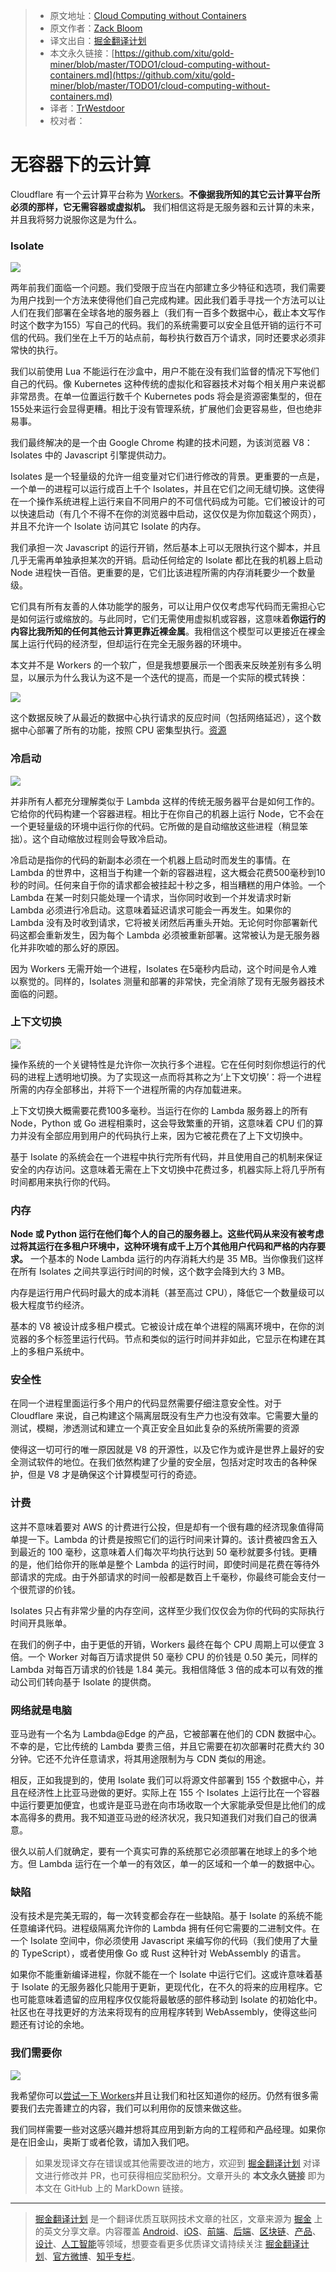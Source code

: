 > * 原文地址：[Cloud Computing without Containers](https://blog.cloudflare.com/cloud-computing-without-containers/)
> * 原文作者：[Zack Bloom](https://blog.cloudflare.com/author/zack-bloom/)
> * 译文出自：[掘金翻译计划](https://github.com/xitu/gold-miner)
> * 本文永久链接：[https://github.com/xitu/gold-miner/blob/master/TODO1/cloud-computing-without-containers.md](https://github.com/xitu/gold-miner/blob/master/TODO1/cloud-computing-without-containers.md)
> * 译者：[TrWestdoor](https://github.com/TrWestdoor)
> * 校对者：

# 无容器下的云计算

Cloudflare 有一个云计算平台称为 [Workers](https://www.cloudflare.com/products/cloudflare-workers/)。**不像据我所知的其它云计算平台所必须的那样，它无需容器或虚拟机。** 我们相信这将是无服务器和云计算的未来，并且我将努力说服你这是为什么。

### Isolate

![](https://blog.cloudflare.com/content/images/2018/10/Artboard-42@3x.png)

两年前我们面临一个问题。我们受限于应当在内部建立多少特征和选项，我们需要为用户找到一个方法来使得他们自己完成构建。因此我们着手寻找一个方法可以让人们在我们部署在全球各地的服务器上（我们有一百多个数据中心，截止本文写作时这个数字为155）写自己的代码。我们的系统需要可以安全且低开销的运行不可信的代码。我们坐在上千万的站点前，每秒执行数百万个请求，同时还要求必须非常快的执行。

我们以前使用 Lua 不能运行在沙盒中，用户不能在没有我们监督的情况下写他们自己的代码。像 Kubernetes 这种传统的虚拟化和容器技术对每个相关用户来说都非常昂贵。在单一位置运行数千个 Kubernetes pods 将会是资源密集型的，但在155处来运行会显得更糟。相比于没有管理系统，扩展他们会更容易些，但也绝非易事。

我们最终解决的是一个由 Google Chrome 构建的技术问题，为该浏览器 V8：Isolates 中的 Javascript 引擎提供动力。

Isolates 是一个轻量级的允许一组变量对它们进行修改的背景。更重要的一点是，一个单一的进程可以运行成百上千个 Isolates，并且在它们之间无缝切换。这使得在一个操作系统进程上运行来自不同用户的不可信代码成为可能。它们被设计的可以快速启动（有几个不得不在你的浏览器中启动，这仅仅是为你加载这个网页），并且不允许一个 Isolate 访问其它 Isolate 的内存。

我们承担一次 Javascript 的运行开销，然后基本上可以无限执行这个脚本，并且几乎无需再单独承担某次的开销。启动任何给定的 Isolate 都比在我的机器上启动 Node 进程快一百倍。更重要的是，它们比该进程所需的内存消耗要少一个数量级。

它们具有所有友善的人体功能学的服务，可以让用户仅仅考虑写代码而无需担心它是如何运行或缩放的。与此同时，它们无需使用虚拟机或容器，这意味着**你运行的内容比我所知的任何其他云计算更靠近裸金属**。我相信这个模型可以更接近在裸金属上运行代码的经济型，但却运行在完全无服务器的环境中。

本文并不是 Workers 的一个软广，但是我想要展示一个图表来反映差别有多么明显，以展示为什么我认为这不是一个迭代的提高，而是一个实际的模式转换：

![](https://blog.cloudflare.com/content/images/2018/10/image-2.png)

这个数据反映了从最近的数据中心执行请求的反应时间（包括网络延迟），这个数据中心部署了所有的功能，按照 CPU 密集型执行。[资源](https://blog.cloudflare.com/serverless-performance-with-cpu-bound-tasks/)

### 冷启动

![](https://blog.cloudflare.com/content/images/2018/10/Cold-start@3x.png)

并非所有人都充分理解类似于 Lambda 这样的传统无服务器平台是如何工作的。它给你的代码构建一个容器进程。相比于在你自己的机器上运行 Node，它不会在一个更轻量级的环境中运行你的代码。它所做的是自动缩放这些进程（稍显笨拙）。这个自动缩放过程则会导致冷启动。

冷启动是指你的代码的新副本必须在一个机器上启动时而发生的事情。在 Lambda 的世界中，这相当于构建一个新的容器进程，这大概会花费500毫秒到10秒的时间。任何来自于你的请求都会被挂起十秒之多，相当糟糕的用户体验。一个 Lambda 在某一时刻只能处理一个请求，当你同时收到一个并发请求时新 Lambda 必须进行冷启动。这意味着延迟请求可能会一再发生。如果你的 Lambda 没有及时收到请求，它将被关闭然后再重头开始。无论何时你部署新代码这都会重新发生，因为每个 Lambda 必须被重新部署。这常被认为是无服务器化并非吹嘘的那么好的原因。

因为 Workers 无需开始一个进程，Isolates 在5毫秒内启动，这个时间是令人难以察觉的。同样的，Isolates 测量和部署的非常快，完全消除了现有无服务器技术面临的问题。

### 上下文切换

![](https://blog.cloudflare.com/content/images/2018/10/multitasking-bars@3x.png)

操作系统的一个关键特性是允许你一次执行多个进程。它在任何时刻你想运行的代码的进程上透明地切换。为了实现这一点而将其称之为‘上下文切换’：将一个进程所需的内存全部移出，并将下一个进程所需的内存加载进来。

上下文切换大概需要花费100多毫秒。当运行在你的 Lambda 服务器上的所有 Node，Python 或 Go 进程相乘时，这会导致繁重的开销，这意味着 CPU 们的算力并没有全部应用到用户的代码执行上来，因为它被花费在了上下文切换中。

基于 Isolate 的系统会在一个进程中执行完所有代码，并且使用自己的机制来保证安全的内存访问。这意味着无需在上下文切换中花费过多，机器实际上将几乎所有时间都用来执行你的代码。

### 内存

**Node 或 Python 运行在他们每个人的自己的服务器上。这些代码从来没有被考虑过将其运行在多租户环境中，这种环境有成千上万个其他用户代码和严格的内存要求。** 一个基本的 Node Lambda 运行的内存消耗大约是 35 MB。当你像我们这样在所有 Isolates 之间共享运行时间的时候，这个数字会降到大约 3 MB。

内存是运行用户代码时最大的成本消耗（甚至高过 CPU），降低它一个数量级可以极大程度节约经济。

基本的 V8 被设计成多租户模式。它被设计成在单个进程的隔离环境中，在你的浏览器的多个标签里运行代码。节点和类似的运行时间并非如此，它显示在构建在其上的多租户系统中。 

### 安全性

在同一个进程里面运行多个用户的代码显然需要仔细注意安全性。对于 Cloudflare 来说，自己构建这个隔离层既没有生产力也没有效率。它需要大量的测试，模糊，渗透测试和建立一个真正安全且如此复杂的系统所需要的资源

使得这一切可行的唯一原因就是 V8 的开源性，以及它作为或许是世界上最好的安全测试软件的地位。在我们依然构建了少量的安全层，包括对定时攻击的各种保护，但是 V8 才是确保这个计算模型可行的奇迹。

### 计费

这并不意味着要对 AWS 的计费进行公投，但是却有一个很有趣的经济现象值得简单提一下。Lambda 的计费是按照它们的运行时间来计算的。该计费被四舍五入到最近的 100 毫秒，这意味着人们每次平均执行达到 50 毫秒就要多付钱。更糟的是，他们给你开的账单是整个 Lambda 的运行时间，即使时间是花费在等待外部请求的完成。由于外部请求的时间一般都是数百上千毫秒，你最终可能会支付一个很荒谬的价钱。

Isolates 只占有非常少量的内存空间，这样至少我们仅仅会为你的代码的实际执行时间开具账单。

在我们的例子中，由于更低的开销，Workers 最终在每个 CPU 周期上可以便宜 3 倍。一个 Worker 对每百万请求提供 50 毫秒 CPU 的价钱是 0.50 美元，同样的 Lambda 对每百万请求的价钱是 1.84 美元。我相信降低 3 倍的成本可以有效的推动公司们转向基于 Isolate 的提供商。

### 网络就是电脑

亚马逊有一个名为 Lambda@Edge 的产品，它被部署在他们的 CDN 数据中心。不幸的是，它比传统的 Lambda 要贵三倍，并且它需要在初次部署时花费大约 30 分钟。它还不允许任意请求，将其用途限制为与 CDN 类似的用途。

相反，正如我提到的，使用 Isolate 我们可以将源文件部署到 155 个数据中心，并且在经济性上比亚马逊做的更好。实际上在 155 个 Isolates 上运行比在一个容器中运行要更加便宜，也或许是亚马逊在向市场收取一个大家能承受但是比他们的成本高得多的费用。我不知道亚马逊的经济状况，我只知道我们对我们自己的很满意。

很久以前人们就确定，要有一个真实可靠的系统那它必须部署在地球上的多个地方。但 Lambda 运行在一个单一的有效区，单一的区域和一个单一的数据中心。

### 缺陷

没有技术是完美无瑕的，每一次转变都会存在一些缺陷。基于 Isolate 的系统不能任意编译代码。进程级隔离允许你的 Lambda 拥有任何它需要的二进制文件。在一个 Isolate 空间中，你必须使用 Javascript 来编写你的代码（我们使用了大量的 TypeScript），或者使用像 Go 或 Rust 这种针对 WebAssembly 的语言。

如果你不能重新编译进程，你就不能在一个 Isolate 中运行它们。这或许意味着基于 Isolate 的无服务器化只能用于更新，更现代化，在不久的将来的应用程序。它也可能意味着遗留的应用程序仅仅能将最敏感的部件移动到 Isolate 的初始化中。社区也在寻找更好的方法来将现有的应用程序转到 WebAssembly，使得这些问题还有讨论的余地。

### 我们需要你

![](https://blog.cloudflare.com/content/images/2018/10/no-VM-@3x-3.png)

我希望你可以[尝试一下 Workers](https://developers.cloudflare.com/workers/about/)并且让我们和社区知道你的经历。仍然有很多需要我们去完善建立的内容，我们可以利用你的反馈来做这些。

我们同样需要一些对这感兴趣并想将其应用到新方向的工程师和产品经理。如果你是在旧金山，奥斯丁或者伦敦，请加入我们吧。

> 如果发现译文存在错误或其他需要改进的地方，欢迎到 [掘金翻译计划](https://github.com/xitu/gold-miner) 对译文进行修改并 PR，也可获得相应奖励积分。文章开头的 **本文永久链接** 即为本文在 GitHub 上的 MarkDown 链接。


---

> [掘金翻译计划](https://github.com/xitu/gold-miner) 是一个翻译优质互联网技术文章的社区，文章来源为 [掘金](https://juejin.im) 上的英文分享文章。内容覆盖 [Android](https://github.com/xitu/gold-miner#android)、[iOS](https://github.com/xitu/gold-miner#ios)、[前端](https://github.com/xitu/gold-miner#前端)、[后端](https://github.com/xitu/gold-miner#后端)、[区块链](https://github.com/xitu/gold-miner#区块链)、[产品](https://github.com/xitu/gold-miner#产品)、[设计](https://github.com/xitu/gold-miner#设计)、[人工智能](https://github.com/xitu/gold-miner#人工智能)等领域，想要查看更多优质译文请持续关注 [掘金翻译计划](https://github.com/xitu/gold-miner)、[官方微博](http://weibo.com/juejinfanyi)、[知乎专栏](https://zhuanlan.zhihu.com/juejinfanyi)。
